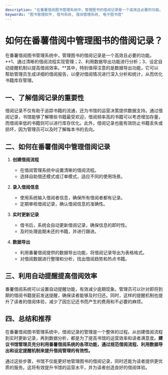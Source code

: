 ```yaml
---
description: "在番薯借阅图书管理系统中，管理图书的借阅记录是一个高效且必要的功能。**1、通过清晰的借阅流程实现管理；2、利用数据导出功能进行分析；3、设定自动提醒机制以提高借阅效率。**其中，特别值得注意的是数据导出功能，它可以帮助管理员生成详细的借阅报告，以便对借阅情况进行深入分析和统计，从而优化书籍库存管理。"
keywords: "图书管理软件, 借书系统, 借阅管理系统, 电子图书馆"
---
```

# 如何在番薯借阅中管理图书的借阅记录？

在番薯借阅图书管理系统中，管理图书的借阅记录是一个高效且必要的功能。**1、通过清晰的借阅流程实现管理；2、利用数据导出功能进行分析；3、设定自动提醒机制以提高借阅效率。**其中，特别值得注意的是数据导出功能，它可以帮助管理员生成详细的借阅报告，以便对借阅情况进行深入分析和统计，从而优化书籍库存管理。

## 一、了解借阅记录的重要性

借阅记录不仅有助于追踪书籍的流通，还为书馆的运营决策提供数据支持。通过借阅记录，书馆能够了解哪些书籍最受欢迎，借阅频率高的书籍可以考虑增加存量，而借阅率低的书籍则可以进行库存优化。此外，借阅记录也能有效防止书籍丢失或损坏，因为管理员可以及时了解每本书的去向。

## 二、如何在番薯借阅中管理借阅记录

1. **创建借阅流程**
   - 在借阅管理系统中设置清晰的借阅流程。
   - 选择自助借还模式或订单模式，适应不同的使用场景。

2. **录入借阅信息**
   - 使用系统输入借阅者信息，确保所有借阅者都有记录。
   - 定期审核借阅记录，确认借阅信息的准确性。

3. **实时更新记录**
   - 借书后，系统会自动更新借阅记录，确保信息的即时性。
   - 及时处理逾期未还的书籍，并进行跟进。

4. **数据导出**
   - 利用番薯借阅提供的数据导出功能，将借阅记录导出为表格格式。
   - 对借阅数据进行整理和分析，找出借阅趋势和热点书籍。

## 三、利用自动提醒提高借阅效率

番薯借阅系统可以设置自动提醒功能，有效减少逾期现象。管理员可以针对即将到期的借阅书籍提前发送提醒，确保读者能够及时归还。同时，这样的提醒机制也提升了读者的借阅体验，减少了因忘记还书而产生的费用和不必要的麻烦。

## 四、总结和推荐

在番薯借阅图书管理系统中，借阅记录的管理是一个整体的过程。从创建借阅流程到实时更新记录，再到数据分析，都是为了提高书馆的运营效率和读者满意度。**建议书馆管理员充分利用番薯借阅系统的各项功能，通过规范借阅流程、利用数据导出和设定提醒机制来提升借阅管理的有效性。**

通过这些步骤，书馆不仅能更好地管理图书的借阅记录，同时还能为读者提供更优质的服务。这将有效提升书馆的运营水平，并为读者创造良好的借阅体验。

